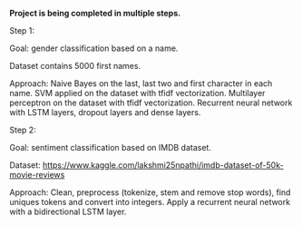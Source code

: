 **Project is being completed in multiple steps.**

Step 1:

Goal: gender classification based on a name.

Dataset contains 5000 first names.

Approach: 
Naive Bayes on the last, last two and first character in each name.
SVM applied on the dataset with tfidf vectorization.
Multilayer perceptron on the dataset with tfidf vectorization.
Recurrent neural network with LSTM layers, dropout layers and dense layers.

Step 2: 

Goal: sentiment classification based on IMDB dataset. 

Dataset: https://www.kaggle.com/lakshmi25npathi/imdb-dataset-of-50k-movie-reviews

Approach: 
Clean, preprocess (tokenize, stem and remove stop words), find uniques tokens and convert into integers.
Apply a recurrent neural network with a bidirectional LSTM layer. 

